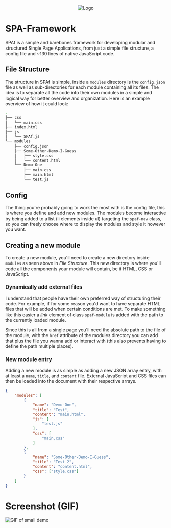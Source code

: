 <p align="center"><img alt="Logo" src="https://i.imgur.com/yX7A3xR.png"></p>

# SPA-Framework
SPAf is a simple and barebones framework for developing modular and structured Single Page Applications, from just a simple file structure, a config file and ~130 lines of native JavaScript code.

## File Structure
The structure in SPAf is simple, inside a `modules` directory is the `config.json` file as well as sub-directories for each module containing all its files. The idea is to separate all the code into their own modules in a simple and logical way for better overview and organization. Here is an example overview of how it could look:
```bash
.
├── css
│   └── main.css
├── index.html
├── js
│   └── SPAf.js
└── modules
    ├── config.json
    ├── Some-Other-Demo-I-Guess
    │   ├── style.css
    │   └── content.html
    └── Demo-One
        ├── main.css
        ├── main.html
        └── test.js
```

## Config
The thing you're probably going to work the most with is the config file, this is where you define and add new modules. The modules become interactive by being added to a list (li elements inside ul) targeting the `spaf-nav` class, so you can freely choose where to display the modules and style it however you want.

## Creating a new module
To create a new module, you'll need to create a new directory inside `modules` as seen above in _File Structure_. This new directory is where you'll code all the components your module will contain, be it HTML, CSS or JavaScript.

### Dynamically add external files
I understand that people have their own preferred way of structuring their code. For example, if for some reason you'd want to have separate HTML files that will be added when certain conditions are met. To make something like this easier a _link_ element of class `spaf-module` is added with the path to the currently loaded module.

Since this is all from a single page you'll need the absolute path to the file of the module, with the `href` attribute of the modules directory you can add that plus the file you wanna add or interact with (this also prevents having to define the path multiple places).

### New module entry
Adding a new module is as simple as adding a new JSON array entry, with at least a `name`, `title`, and `content` file. External JavaScript and CSS files can then be loaded into the document with their respective arrays.
```JSON
{
    "modules": [
        {
            "name": "Demo-One",
            "title": "Test",
            "content": "main.html",
            "js": [
                "test.js"
            ],
            "css": [
                "main.css"
            ]
        },
        {
            "name": "Some-Other-Demo-I-Guess",
            "title": "Test 2",
            "content": "content.html",
            "css": ["style.css"]
        }
    ]
}
```

# Screenshot (GIF)
![GIF of small demo](https://image.ibb.co/fGhiTL/2018-10-29-21-02-41.gif)
